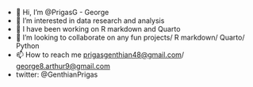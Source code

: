 - 👋 Hi, I’m @PrigasG - George 
- 👀 I’m interested in data research and analysis
- 🌱 I have been working on R markdown and Quarto
- 💞️ I’m looking to collaborate on any fun projects/ R markdown/ Quarto/ Python
- 📫 How to reach me prigasgenthian48@gmail.com/ george8.arthur9@gmail.com
- twitter: @GenthianPrigas

<!---
PrigasG/PrigasG is a ✨ special ✨ repository because its `README.md` (this file) appears on your GitHub profile.
You can click the Preview link to take a look at your changes.
--->
